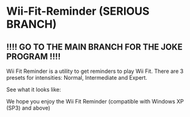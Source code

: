 # Wii-Fit-Reminder (SERIOUS BRANCH)
## !!!! GO TO THE MAIN BRANCH FOR THE JOKE PROGRAM !!!!
Wii Fit Reminder is a utility to get reminders to play Wii Fit.
There are 3 presets for intensities: Normal, Intermediate and Expert.

See what it looks like:
<add image>

We hope you enjoy the Wii Fit Reminder (compatible with Windows XP (SP3) and above)